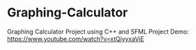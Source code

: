 # Graphing-Calculator
Graphing Calculator Project using C++ and SFML
Project Demo: https://www.youtube.com/watch?v=xtQiyyxaVjE
